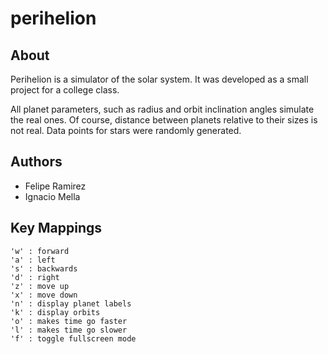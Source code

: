 # perihelion

## About

Perihelion is a simulator of the solar system. It was developed as a small project for a college class.

All planet parameters, such as radius and orbit inclination angles simulate the real ones. Of course, distance between planets relative to their sizes is not real. Data points for stars were randomly generated.

## Authors

* Felipe Ramirez
* Ignacio Mella

## Key Mappings

```
'w' : forward
'a' : left
's' : backwards
'd' : right
'z' : move up
'x' : move down
'n' : display planet labels
'k' : display orbits
'o' : makes time go faster
'l' : makes time go slower
'f' : toggle fullscreen mode
```